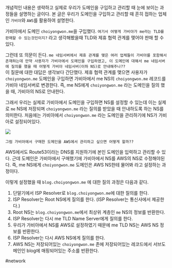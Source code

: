 
개념적인 내용은 생략하고 실제로 우리가 도메인을 구입하고 관리할 때 눈에 보이는 과정들을 설명하는 글이다.
본 글은 우리가 도메인을 구입하고 관리할 때 흔히 접하는 업체인 `가비아`와 `AWS`를 활용하여 설명한다.

가비아에서 도메인 `choiyongwon.me`을 구입했다. `여기서 어떻게 가비아가 me라는 TLD를 판매할 수 있는것인이지?` 라고 생각해봤을때 TLD와 제휴 협력 관계를 맺어야 판매 할 수 있다.  

그런데 또 의문이 든다. `me 네임서버에서 제휴 관계를 맺은 여러 업체들이 가비아를 포함해서 존재하는데 만약 사용자가 가비아에서 도메인을 구입하였고, 이 도메인에 대해서 me 네임서버에 질의를 했을 때 어떻게 가비아 네임서버(이하 NS)로 안내해주나??`   
이 질문에 대한 대답은 생각보다 간단했다. 제휴 협력 관계를 맺으면 사용자가`choiyongwon.me` 도메인을 구입하면 가비아에서 me NS의 `choiyongwon.me` 레코드를 가비아 네임서버로 변경한다. 즉, me NS에게 `choiyongwon.me` 라는 도메인을 질의 했을 때, 가비아의 NS로 안내한다.  

그래서 우리는 실제로 가비아에서 도메인을 구입하면 NS를 설정할 수 있는데 이는 실제로 `me` NS에 저장되며 `choiyongwon.me` 라는 질의를 받았을 때 안내하도록 하는 NS를 의미한다. 처음에는 가비아에서 `choiyongwon.me` 라는 도메인을 관리하기에 NS가 가비아로 설정되어있다.

![](https://i.imgur.com/rCszfdF.png)

`그럼 가비아에서 구매한 도메인을 AWS에서 관리하고 싶으면 어떻게 할까??`  

AWS에서도 Route53이라는 DNS를 지원하기에 본인 도메인을 입력하고 관리할 수 있다.  근데 도메인은 가비아에서 구매했기에 가비아에서 NS를 AWS의 NS로 수정해야된다. 즉, me NS에게 `choiyongwon.me` 도메인은 AWS NS한테 물어봐 라고 설정하는 과정이다.

이렇게 설정했을 때 `blog.choiyongwon.me` 에 대한 질의 과정은 다음과 같다.
1. 단말기에서 ISP Resolver로 `blog.choiyongwon.me`에 대한 질의를 한다.
2. ISP Resolver는 Root NS에게 질의를 한다. (ISP Resolver는 통신사에서 제공한다.)
3. Root NS는 `blog.choiyongwon.me`에서 최상위 계층인 `me` NS의 정보를 반환한다.
4. ISP Resolver는 다시 me TLD Name Server에게 질의를 한다. 
5. 우리가 가비아에서 NS를 AWS로 설정하였기 때문에 me TLD NS는 AWS NS 정보를 반환한다.
6. ISP Resolver는 다시 AWS NS에게 질의를 한다.
7. AWS NS는 저장되어있는 `choiyongwon.me` 존에 저장되어있는 레코드에서 서브도메인인 blog에 매핑되어있는 주소를 반환한다.


#network
